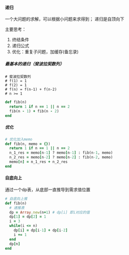 #### 递归
一个大问题的求解，可以根据小问题来求得到；
递归是自顶向下

主要思考：
1. 终结条件
2. 递归公式
3. 优化：重复子问题，加缓存(备忘录)

##### 最基本的递归（斐波拉契数列）
```
# 斐波拉契数列
# f(1) = 1
# f(2) = 1
# f(n) = f(n-1) + f(n-2)
# n >= 1
```

```ruby
def fib(n)
  return 1 if n == 1 || n == 2
  fib(n - 1) + fib(n - 2)
end
```

##### 优化
```ruby
# 优化加入memo
def fib(n, memo = {})
  return 1 if n == 1 || n == 2
  n_1_res = memo[n-1] ? memo[n-1] : fib(n-1, memo)
  n_2_res = memo[n-2] ? memo[n-2] : fib(n-2, memo)
  memo[n] = n_1_res + n_2_res
end
```

#### 自底向上
通过一个dp表，从底部一直推导到需求值位置
```ruby
# 自底向上推
def fib(n)
  # 递推表
  dp = Array.new(n+1) # dp[i] 即i对应的值
  dp[1] = dp[2] = 1
  i = 3
  while(i <= n)
    dp[i] = dp[i-1] + dp[i-2]
    i += 1
  end
  dp[n]
end
```

